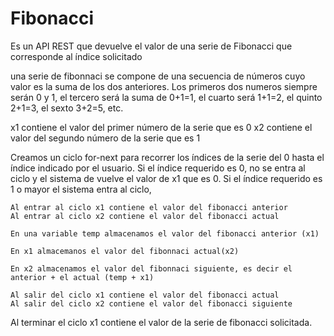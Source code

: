 # Fibonacci
Es un API REST que devuelve el valor de una serie de Fibonacci que corresponde al índice solicitado

una serie de fibonnaci se compone de una secuencia de números cuyo valor es la suma de los dos anteriores.
Los primeros dos numeros siempre serán 0 y 1, el tercero será la suma de 0+1=1, el cuarto será 1+1=2, el quinto 2+1=3, el sexto 3+2=5, etc.

x1 contiene el valor del primer número de la serie que es 0
x2 contiene el valor del segundo número de la serie que es 1

Creamos un ciclo for-next para recorrer los índices de la serie del 0 hasta el índice indicado por el usuario.
Si el índice requerido es 0, no se entra al ciclo y el sistema de vuelve el valor de x1 que es 0.
Si el índice requerido es 1 o mayor el sistema entra al ciclo, 

	Al entrar al ciclo x1 contiene el valor del fibonacci anterior
	Al entrar al ciclo x2 contiene el valor del fibonacci actual

	En una variable temp almacenamos el valor del fibonacci anterior (x1)
	
	En x1 almacemanos el valor del fibonnaci actual(x2)

	En x2 almacenamos el valor del fibonnaci siguiente, es decir el anterior + el actual (temp + x1) 

	Al salir del ciclo x1 contiene el valor del fibonacci actual
	Al salir del ciclo x2 contiene el valor del fibonacci siguiente


Al terminar el ciclo x1 contiene el valor de la serie de fibonacci solicitada.



 






